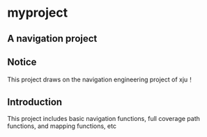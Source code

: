 # myproject
## A navigation project

## Notice
This project draws on the navigation engineering project of xju！

## Introduction
This project includes basic navigation functions, full coverage path functions, and mapping functions, etc
